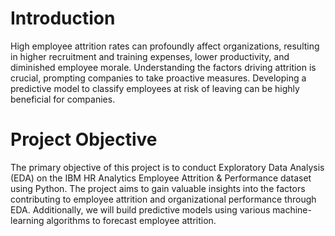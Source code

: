 # Introduction

High employee attrition rates can profoundly affect organizations, resulting in higher recruitment and training expenses, lower productivity, and diminished employee morale. Understanding the factors driving attrition is crucial, prompting companies to take proactive measures. Developing a predictive model to classify employees at risk of leaving can be highly beneficial for companies.


# Project Objective
The primary objective of this project is to conduct Exploratory Data Analysis (EDA) on the IBM HR Analytics Employee Attrition & Performance dataset using Python. The project aims to gain valuable insights into the factors contributing to employee attrition and organizational performance through EDA. Additionally, we will build predictive models using various machine-learning algorithms to forecast employee attrition.
